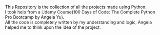 This Repository is the collection of all the projects made using Python.
<br>
I took help from a Udemy Course(100 Days of Code: The Complete Python Pro Bootcamp by Angela Yu).
<br>
All the code is completely written by my understanding and logic, Angela helped me to think upon the idea of the project.
